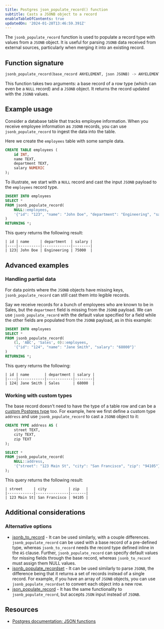 ```yaml
---
title: Postgres json_populate_record() function
subtitle: Casts a JSONB object to a record
enableTableOfContents: true
updatedOn: '2024-01-28T13:46:59.391Z'
---
```


The `jsonb_populate_record` function is used to populate a record type with values from a `JSONB` object. It is useful for parsing `JSONB` data received from external sources, particularly when merging it into an existing record.

<CTA />

## Function signature

```sql
jsonb_populate_record(base_record ANYELEMENT, json JSONB) -> ANYELEMENT
```

This function takes two arguments: a base record of a row type (which can even be a `NULL` record) and a `JSONB` object. It returns the record updated with the `JSONB` values. 

## Example usage

Consider a database table that tracks employee information. When you receive employee information as `JSONB` records, you can use `jsonb_populate_record` to ingest the data into the table. 

Here we create the `employees` table with some sample data.

```sql
CREATE TABLE employees (
    id INT,
    name TEXT,
    department TEXT,
    salary NUMERIC
);
```

To illustrate, we start with a `NULL` record and cast the input `JSONB` payload to the `employees` record type.

```sql
INSERT INTO employees
SELECT *
FROM jsonb_populate_record(
    NULL::employees, 
    '{"id": "123", "name": "John Doe", "department": "Engineering", "salary": "75000"}'
)
RETURNING *;
```

This query returns the following result:

```text
| id | name     | department  | salary |
|----|----------|-------------|--------|
| 123| John Doe | Engineering | 75000  |
```

## Advanced examples

### Handling partial data

For data points where the `JSONB` objects have missing keys, `jsonb_populate_record` can still cast them into legible records. 

Say we receive records for a bunch of employees who are known to be in Sales, but the `department` field is missing from the `JSONB` payload. We can use `jsonb_populate_record` with the default value specified for a field while the other fields are populated from the `JSONB` payload, as in this example:

```sql
INSERT INTO employees
SELECT *
FROM jsonb_populate_record(
    (1, 'ABC', 'Sales', 0)::employees,
    '{"id": "124", "name": "Jane Smith", "salary": "68000"}'
)
RETURNING *;
```

This query returns the following:

```text
| id | name       | department | salary |
|----|------------|------------|--------|
| 124| Jane Smith | Sales      | 68000  |
```

### Working with custom types

The base record doesn't need to have the type of a table row and can be a [custom Postgres type](https://www.postgresql.org/docs/current/sql-createtype.html) too. For example, here we first define a custom type `address` and use `jsonb_populate_record` to cast a `JSONB` object to it:

```sql
CREATE TYPE address AS (
    street TEXT,
    city TEXT,
    zip TEXT
);

SELECT *
FROM jsonb_populate_record(
    NULL::address,
    '{"street": "123 Main St", "city": "San Francisco", "zip": "94105"}'
);
```

This query returns the following result:

```text
| street     | city          | zip   |
|------------|---------------|-------|
| 123 Main St| San Francisco | 94105 |
```

## Additional considerations

### Alternative options

- [jsonb_to_record](/docs/functions/jsonb_to_record) - It can be used similarly, with a couple differences. `jsonb_populate_record` can be used with a base record of a pre-defined type, whereas `jsonb_to_record` needs the record type defined inline in the `AS` clause. Further, `jsonb_populate_record` can specify default values for missing fields through the base record, whereas `jsonb_to_record` must assign them NULL values.
- [jsonb_populate_recordset](/docs/functions/jsonb_populate_recordset) - It can be used similarly to parse `JSONB`, the difference being that it returns a set of records instead of a single record. For example, if you have an array of `JSONB` objects, you can use `jsonb_populate_recordset` to convert each object into a new row. 
- [json_populate_record](/docs/functions/jsonb_populate_record.md) - It has the same functionality to `jsonb_populate_record`, but accepts `JSON` input instead of `JSONB`. 

## Resources

- [Postgres documentation: JSON functions](https://www.postgresql.org/docs/current/functions-json.html)
